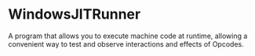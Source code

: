# WindowsJITRunner
A program that allows you to execute machine code at runtime, allowing a convenient way to test and observe interactions and effects of Opcodes.
